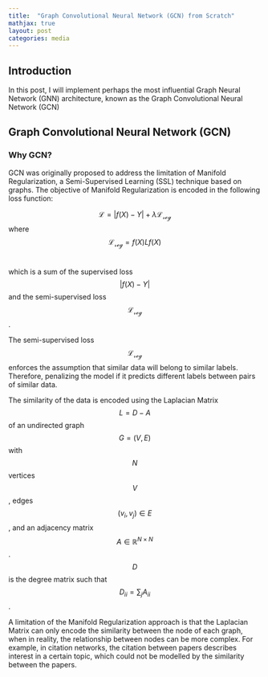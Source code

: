 ```yaml
---
title:  "Graph Convolutional Neural Network (GCN) from Scratch"
mathjax: true
layout: post
categories: media
---
```


## Introduction
In this post, I will implement perhaps the most influential Graph Neural Network (GNN) architecture, known as the Graph Convolutional Neural Network (GCN)

## Graph Convolutional Neural Network (GCN)

### Why GCN?
GCN was originally proposed to address the limitation of Manifold Regularization, a Semi-Supervised Learning (SSL) technique based on graphs. The objective of Manifold Regularization is encoded in the following loss function:

$$
\mathcal{L} = |f(X)-Y| + λ\mathcal{L_{reg}}
$$
where
$$
\mathcal{L_{reg}}=f(X)Lf(X) 
$$
<br>

which is a sum of the supervised loss $$|f(X)-Y|$$ and the semi-supervised loss $$\mathcal{L_{reg}}$$.

The semi-supervised loss $$\mathcal{L_{reg}}$$ enforces the assumption that similar data will belong to similar labels. Therefore, penalizing the model if it predicts different labels between pairs of similar data. 

The similarity of the data is encoded using the Laplacian Matrix $$L=D-A$$ of an undirected graph $$G=(V,E)$$ with $$N$$ vertices $$V$$, edges $$(v_i, v_j) \in E$$, and an adjacency matrix $$A\in \mathbb{R}^{N \times N}$$. $$D$$ is the degree matrix such that $$D_{ii}=∑_{j}A_{ii}$$.

A limitation of the Manifold Regularization approach is that the Laplacian Matrix can only encode the similarity between the node of each graph, when in reality, the relationship between nodes can be more complex. For example, in citation networks, the citation between papers describes interest in a certain topic, which could not be modelled by the similarity between the papers.

